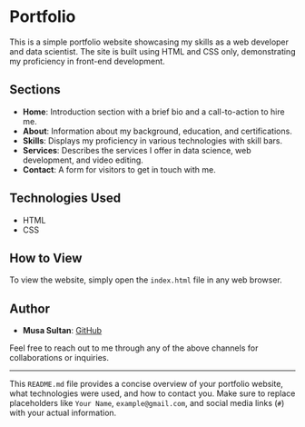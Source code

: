 # Portfolio

This is a simple portfolio website showcasing my skills as a web developer and data scientist. The site is built using HTML and CSS only, demonstrating my proficiency in front-end 
development.

## Sections

- **Home**: Introduction section with a brief bio and a call-to-action to hire me.
- **About**: Information about my background, education, and certifications.
- **Skills**: Displays my proficiency in various technologies with skill bars.
- **Services**: Describes the services I offer in data science, web development, and video editing.
- **Contact**: A form for visitors to get in touch with me.

## Technologies Used

- HTML
- CSS

## How to View

To view the website, simply open the `index.html` file in any web browser.

## Author

- **Musa Sultan**: [GitHub](https://github.com/your-musasultan)


Feel free to reach out to me through any of the above channels for collaborations or inquiries.

---

This `README.md` file provides a concise overview of your portfolio website, what technologies were used, and how to contact you. Make sure to replace placeholders like 
`Your Name`, `example@gmail.com`, and social media links (`#`) with your actual information.

